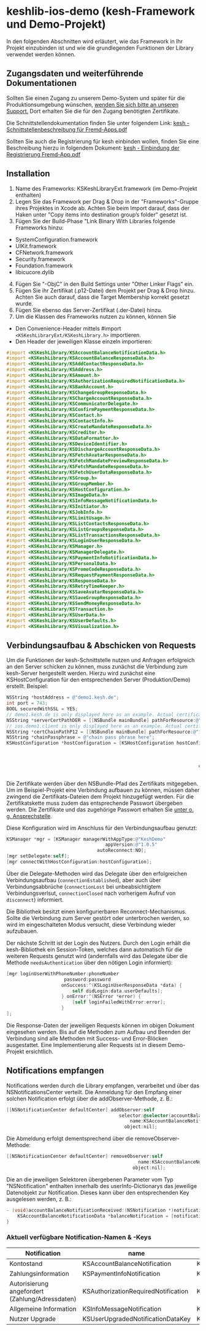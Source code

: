 # keshlib-ios-demo (kesh-Framework und Demo-Projekt)
In den folgenden Abschnitten wird erläutert, wie das Framework in Ihr Projekt einzubinden ist und wie die grundlegenden Funktionen der Library verwendet werden können.

## Zugangsdaten und weiterführende Dokumentationen
Sollten Sie einen Zugang zu unserem Demo-System und später für die Produktionsumgebung wünschen, [wenden Sie sich bitte an unseren Support.](http://kesh.de/details-partnerintegration)
Dort erhalten Sie die für den Zugang benötigten Zertifikate.

Die Schnittstellendokumentation finden Sie unter folgendem Link: [kesh - Schnittstellenbeschreibung für Fremd-Apps.pdf](https://github.com/xcom-ag/keshlib-ios-demo/blob/master/kesh%20-%20Schnittstellenbeschreibung%20für%20Fremd-Apps.pdf?raw=true)

Sollten Sie auch die Registrierung für kesh einbinden wollen, finden Sie eine Beschreibung hierzu in folgendem Dokument: [kesh - Einbindung der Registrierung Fremd-App.pdf](https://github.com/xcom-ag/keshlib-ios-demo/blob/master/kesh%20-%20Einbindung%20der%20Registrierung%20Fremd-App.pdf?raw=true)

## Installation
1. Name des Frameworks: KSKeshLibraryExt.framework (im Demo-Projekt enthalten)
2. Legen Sie das Framework per Drag & Drop in der "Frameworks"-Gruppe ihres Projektes in Xcode ab. Achten Sie beim Import darauf, dass der Haken unter "Copy items into destination group’s folder" gesetzt ist.
3. Fügen Sie der Build-Phase "Link Binary With Libraries folgende Frameworks hinzu:
  * SystemConfiguration.framework
  * UIKit.framework
  * CFNetwork.framework
  * Security.framework
  * Foundation.framework
  * libicucore.dylib
4. Fügen Sie "-ObjC" in den Build Settings unter "Other Linker Flags" ein.
5. Fügen Sie ihr Zertifikat (.p12-Datei) dem Projekt per Drag & Drop hinzu. Achten Sie auch darauf, dass die Target Membership korrekt gesetzt wurde.
6. Fügen Sie ebenso das Server-Zertifikat (.der-Datei) hinzu.
7. Um die Klassen des Frameworks nutzen zu können, können Sie
* Den Convenience-Header mittels #import `<KSKeshLibraryExt/KSKeshLibrary.h>` importieren.
* Den Header der jeweiligen Klasse einzeln importieren:
```objectivec
#import <KSKeshLibrary/KSAccountBalanceNotificationData.h>
#import <KSKeshLibrary/KSAccountBalanceResponseData.h>
#import <KSKeshLibrary/KSAddContactResponseData.h>
#import <KSKeshLibrary/KSAddress.h>
#import <KSKeshLibrary/KSAmount.h>
#import <KSKeshLibrary/KSAuthorizationRequiredNotificationData.h>
#import <KSKeshLibrary/KSBankAccount.h>
#import <KSKeshLibrary/KSChangeGroupResponseData.h>
#import <KSKeshLibrary/KSChargeAccountResponseData.h>
#import <KSKeshLibrary/KSCommunicatorDelegate.h>
#import <KSKeshLibrary/KSConfirmPaymentResponseData.h>
#import <KSKeshLibrary/KSContact.h>
#import <KSKeshLibrary/KSContactInfo.h>
#import <KSKeshLibrary/KSCreateMandateResponseData.h>
#import <KSKeshLibrary/KSCreditor.h>
#import <KSKeshLibrary/KSDataFormatter.h>
#import <KSKeshLibrary/KSDeviceIdentifier.h>
#import <KSKeshLibrary/KSDischargeAccountResponseData.h>
#import <KSKeshLibrary/KSFetchAvatarResponseData.h>
#import <KSKeshLibrary/KSFetchMandatePreviewResponseData.h>
#import <KSKeshLibrary/KSFetchMandateResponseData.h>
#import <KSKeshLibrary/KSFetchUserDataResponseData.h>
#import <KSKeshLibrary/KSGroup.h>
#import <KSKeshLibrary/KSGroupMember.h>
#import <KSKeshLibrary/KSHostConfiguration.h>
#import <KSKeshLibrary/KSImageData.h>
#import <KSKeshLibrary/KSInfoMessageNotificationData.h>
#import <KSKeshLibrary/KSInitiator.h>
#import <KSKeshLibrary/KSJobInfo.h>
#import <KSKeshLibrary/KSLimitUsage.h>
#import <KSKeshLibrary/KSListContactsResponseData.h>
#import <KSKeshLibrary/KSListGroupsResponseData.h>
#import <KSKeshLibrary/KSListTransactionsResponseData.h>
#import <KSKeshLibrary/KSLoginUserResponseData.h>
#import <KSKeshLibrary/KSManager.h>
#import <KSKeshLibrary/KSManagerDelegate.h>
#import <KSKeshLibrary/KSPaymentInfoNotificationData.h>
#import <KSKeshLibrary/KSPersonalData.h>
#import <KSKeshLibrary/KSPromoCodeResponseData.h>
#import <KSKeshLibrary/KSRequestPaymentResponseData.h>
#import <KSKeshLibrary/KSResponseData.h>
#import <KSKeshLibrary/KSRetryTimeKeeper.h>
#import <KSKeshLibrary/KSSaveAvatarResponseData.h>
#import <KSKeshLibrary/KSSaveGroupResponseData.h>
#import <KSKeshLibrary/KSSendMoneyResponseData.h>
#import <KSKeshLibrary/KSTransaction.h>
#import <KSKeshLibrary/KSUserData.h>
#import <KSKeshLibrary/KSUserDefaults.h>
#import <KSKeshLibrary/KSVisualization.h>
```

##  Verbindungsaufbau & Abschicken von Requests
Um die Funktionen der kesh-Schnittstelle nutzen und Anfragen erfolgreich an den Server schicken zu können, muss zunächst die Verbindung zum kesh-Server hergestellt werden.
Hierzu wird zunächst eine KSHostConfiguration für den entsprechenden Server (Produktion/Demo) erstellt. Beispiel:
```objectivec
NSString *hostAddress = @"demo1.kesh.de";
int port = 743;
BOOL securedWithSSL = YES;
// demo1.kesh.de is only displayed here as an example. Actual certificate name may vary.
NSString *serverCertPathDER = [[NSBundle mainBundle] pathForResource:@"demo1.kesh.de" ofType:DER_TYPE];
// ios.demo1.client is only displayed here as an example. Actual certificate name may vary.
NSString *certChainPathP12 = [[NSBundle mainBundle] pathForResource:@"ios.demo1.client" ofType:P12_TYPE];
NSString *chainPassphrase = @"chain pass phrase here";
KSHostConfiguration *hostConfiguration = [KSHostConfiguration hostConfigurationWithAddress:hostAddress 
                                                                                     port:port 
                                                                           securedWithSSL:securedWithSSL 
                                                                           serverCertPath:serverCertPathDER
                                                                      clientCertChainPath:certChainPathP12 
                                                                          chainPassphrase:chainPassphrase];
```
Die Zertifikate werden über den NSBundle-Pfad des Zertifikats mitgegeben. Um im Beispiel-Projekt eine Verbindung aufbauen zu können, müssen daher zwingend die Zertifikats-Dateien dem Projekt hinzugefügt werden. Für die Zertifikatskette muss zudem das entsprechende Passwort übergeben werden.
Die Zertifikate und das zugehörige Passwort erhalten Sie [unter o. g. Ansprechstelle](#zugangsdaten-und-weiterführende-dokumentationen).

Diese Konfiguration wird im Anschluss für den Verbindungsaufbau genutzt:
```objectivec
KSManager *mgr = [KSManager managerWithAppType:@"KeshDemo" 
                                    appVersion:@"1.0.5" 
                                 autoReconnect:NO];
[mgr setDelegate:self];
[mgr connectWithHostConfiguration:hostConfiguration];
```

Über die Delegate-Methoden wird das Delegate über den erfolgreichen Verbindungsaufbau (`connectionEstablished`), aber auch über Verbindungsabbrüche (`connectionLost` bei unbeabsichtigtem Verbindungsverlsut, `connectionClosed` nach vorherigem Aufruf von `disconnect`) informiert.

Die Bibliothek besitzt einen konfigurierbaren Reconnect-Mechanismus. Sollte die Verbindung zum Server gestört oder unterbrochen werden, so wird im eingeschalteten Modus versucht, diese Verbindung wieder aufzubauen. 

Der nächste Schritt ist der Login des Nutzers. Durch den Login erhält die kesh-Bibliothek ein Session-Token, welches dann automatisch für die weiteren Requests genutzt wird (andernfalls wird das Delegate über die Methode `needsAuthentication` über den nötigen Login informiert):
```objectivec
[mgr loginUserWithPhoneNumber:phoneNumber 
                     password:password 
                    onSuccess:^(KSLoginUserResponseData *data) {
                        self didLogin:data.userDefaults];
                    } onError:^(NSError *error) {
                        [self loginFailedWithError:error];
                    }
];
```

Die Response-Daten der jeweiligen Requests können im obigen Dokument eingesehen werden. Bis auf die Methoden zum Aufbau und Beenden der Verbindung sind alle Methoden mit Success- und Error-Blöcken ausgestattet.
Eine Implementierung aller Requests ist in diesem Demo-Projekt ersichtlich.

##  Notifications empfangen
Notifications werden durch die Library empfangen, verarbeitet und über das NSNotificationsCenter verteilt. Die Anmeldung für den Empfang einer solchen Notification erfolgt über die addObserver-Methode, z. B.:
```objectivec
[[NSNotificationCenter defaultCenter] addObserver:self
                                         selector:@selector(accountBalanceNotificationReceived:)
                                             name:KSAccountBalanceNotification 
                                           object:nil];
```

Die Abmeldung erfolgt dementsprechend über die removeObserver-Methode:
```objectivec
[[NSNotificationCenter defaultCenter] removeObserver:self  
                                                name:KSAccountBalanceNotification
                                              object:nil];
```

Die an die jeweiligen Selektoren übergebenen Parameter vom Typ "NSNotification" enthalten innerhalb des userInfo-Dictionarys das jeweilige Datenobjekt zur Notification. Dieses kann über den entsprechenden Key ausgelesen werden, z. B.:
```objectivec
- (void)accountBalanceNotificationReceived:(NSNotification *)notification {
    KSAccountBalanceNotificationData *balanceNotification = [notification.userInfo bjectForKey:KSAccountBalanceNotificationDataKey];
}
```

###  Aktuell verfügbare Notification-Namen & -Keys
| Notification | name | object key |
| --- | --- | --- |
| Kontostand | KSAccountBalanceNotification | KSAccountBalanceNotificationDataKey |
| Zahlungsinformation | KSPaymentInfoNotification | KSPaymentInfoNotificationDataKey |
| Autorisierung angefordert (Zahlung/Adressdaten) | KSAuthorizationRequiredNotification | KSAuthorizationRequiredNotificationDataKey |
| Allgemeine Information | KSInfoMessageNotification | KSInfoMessageNotificationDataKey |
| Nutzer Upgrade | KSUserUpgradedNotificationDataKey | KSUserUpgradedNotificationDataKey |


